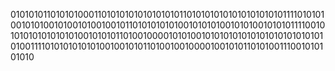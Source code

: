 010101011010101000110101010101010101011010101010101010101010111101010100101010010100101001001011010101010100101010100101010010101011110010101010101010101001010101101001000010101001010101010101010101010101010100111101010101010100100101011010010010000100101011010100111001010101010
